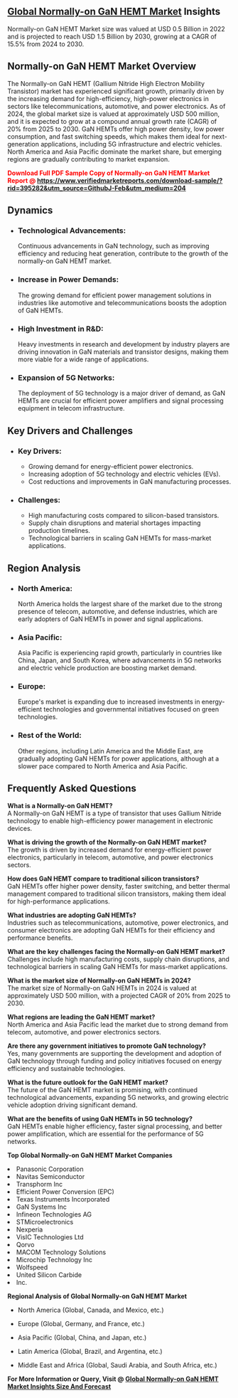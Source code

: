 <h2><a href="https://www.verifiedmarketreports.com/download-sample/?rid=395282&amp;utm_source=GithubJ&amp;utm_medium=204" target="_blank">Global Normally-on GaN HEMT Market</a> Insights</h2><p>Normally-on GaN HEMT Market size was valued at USD 0.5 Billion in 2022 and is projected to reach USD 1.5 Billion by 2030, growing at a CAGR of 15.5% from 2024 to 2030.</p><p> <h2>Normally-on GaN HEMT Market Overview</h2> <p>The Normally-on GaN HEMT (Gallium Nitride High Electron Mobility Transistor) market has experienced significant growth, primarily driven by the increasing demand for high-efficiency, high-power electronics in sectors like telecommunications, automotive, and power electronics. As of 2024, the global market size is valued at approximately USD 500 million, and it is expected to grow at a compound annual growth rate (CAGR) of 20% from 2025 to 2030. GaN HEMTs offer high power density, low power consumption, and fast switching speeds, which makes them ideal for next-generation applications, including 5G infrastructure and electric vehicles. North America and Asia Pacific dominate the market share, but emerging regions are gradually contributing to market expansion.</p> <p><strong><p><span class=""><span style="color: #ff0000;"><strong>Download Full PDF Sample Copy of Normally-on GaN HEMT Market Report</strong> @ </span><a href="https://www.verifiedmarketreports.com/download-sample/?rid=395282&amp;utm_source=GithubJ-Feb&amp;utm_medium=204" target="_blank">https://www.verifiedmarketreports.com/download-sample/?rid=395282&amp;utm_source=GithubJ-Feb&amp;utm_medium=204</a></span></p></strong></p> <h2>Dynamics</h2> <ul> <li><h3>Technological Advancements:</h3>Continuous advancements in GaN technology, such as improving efficiency and reducing heat generation, contribute to the growth of the normally-on GaN HEMT market.</li> <li><h3>Increase in Power Demands:</h3>The growing demand for efficient power management solutions in industries like automotive and telecommunications boosts the adoption of GaN HEMTs.</li> <li><h3>High Investment in R&D:</h3>Heavy investments in research and development by industry players are driving innovation in GaN materials and transistor designs, making them more viable for a wide range of applications.</li> <li><h3>Expansion of 5G Networks:</h3>The deployment of 5G technology is a major driver of demand, as GaN HEMTs are crucial for efficient power amplifiers and signal processing equipment in telecom infrastructure.</li> </ul> <h2>Key Drivers and Challenges</h2> <ul> <li><h3>Key Drivers:</h3> <ul> <li>Growing demand for energy-efficient power electronics.</li> <li>Increasing adoption of 5G technology and electric vehicles (EVs).</li> <li>Cost reductions and improvements in GaN manufacturing processes.</li> </ul> </li> <li><h3>Challenges:</h3> <ul> <li>High manufacturing costs compared to silicon-based transistors.</li> <li>Supply chain disruptions and material shortages impacting production timelines.</li> <li>Technological barriers in scaling GaN HEMTs for mass-market applications.</li> </ul> </li> </ul> <h2>Region Analysis</h2> <ul> <li><h3>North America:</h3>North America holds the largest share of the market due to the strong presence of telecom, automotive, and defense industries, which are early adopters of GaN HEMTs in power and signal applications.</li> <li><h3>Asia Pacific:</h3>Asia Pacific is experiencing rapid growth, particularly in countries like China, Japan, and South Korea, where advancements in 5G networks and electric vehicle production are boosting market demand.</li> <li><h3>Europe:</h3>Europe's market is expanding due to increased investments in energy-efficient technologies and governmental initiatives focused on green technologies.</li> <li><h3>Rest of the World:</h3>Other regions, including Latin America and the Middle East, are gradually adopting GaN HEMTs for power applications, although at a slower pace compared to North America and Asia Pacific.</li> </ul> <h2>Frequently Asked Questions</h2> <p><strong>What is a Normally-on GaN HEMT?</strong><br>A Normally-on GaN HEMT is a type of transistor that uses Gallium Nitride technology to enable high-efficiency power management in electronic devices.</p> <p><strong>What is driving the growth of the Normally-on GaN HEMT market?</strong><br>The growth is driven by increased demand for energy-efficient power electronics, particularly in telecom, automotive, and power electronics sectors.</p> <p><strong>How does GaN HEMT compare to traditional silicon transistors?</strong><br>GaN HEMTs offer higher power density, faster switching, and better thermal management compared to traditional silicon transistors, making them ideal for high-performance applications.</p> <p><strong>What industries are adopting GaN HEMTs?</strong><br>Industries such as telecommunications, automotive, power electronics, and consumer electronics are adopting GaN HEMTs for their efficiency and performance benefits.</p> <p><strong>What are the key challenges facing the Normally-on GaN HEMT market?</strong><br>Challenges include high manufacturing costs, supply chain disruptions, and technological barriers in scaling GaN HEMTs for mass-market applications.</p> <p><strong>What is the market size of Normally-on GaN HEMTs in 2024?</strong><br>The market size of Normally-on GaN HEMTs in 2024 is valued at approximately USD 500 million, with a projected CAGR of 20% from 2025 to 2030.</p> <p><strong>What regions are leading the GaN HEMT market?</strong><br>North America and Asia Pacific lead the market due to strong demand from telecom, automotive, and power electronics sectors.</p> <p><strong>Are there any government initiatives to promote GaN technology?</strong><br>Yes, many governments are supporting the development and adoption of GaN technology through funding and policy initiatives focused on energy efficiency and sustainable technologies.</p> <p><strong>What is the future outlook for the GaN HEMT market?</strong><br>The future of the GaN HEMT market is promising, with continued technological advancements, expanding 5G networks, and growing electric vehicle adoption driving significant demand.</p> <p><strong>What are the benefits of using GaN HEMTs in 5G technology?</strong><br>GaN HEMTs enable higher efficiency, faster signal processing, and better power amplification, which are essential for the performance of 5G networks.</p> </p><p><strong>Top Global Normally-on GaN HEMT Market Companies</strong></p><div data-test-id=""><p><li>Panasonic Corporation</li><li> Navitas Semiconductor</li><li> Transphorm Inc</li><li> Efficient Power Conversion (EPC)</li><li> Texas Instruments Incorporated</li><li> GaN Systems Inc</li><li> Infineon Technologies AG</li><li> STMicroelectronics</li><li> Nexperia</li><li> VisIC Technologies Ltd</li><li> Qorvo</li><li> MACOM Technology Solutions</li><li> Microchip Technology Inc</li><li> Wolfspeed</li><li> United Silicon Carbide</li><li> Inc.</li></p><div><strong>Regional Analysis of&nbsp;Global Normally-on GaN HEMT Market</strong></div><ul><li dir="ltr"><p dir="ltr">North America&nbsp;(Global, Canada, and Mexico, etc.)</p></li><li dir="ltr"><p dir="ltr">Europe (Global, Germany, and France, etc.)</p></li><li dir="ltr"><p dir="ltr">Asia Pacific&nbsp;(Global, China, and Japan, etc.)</p></li><li dir="ltr"><p dir="ltr">Latin America&nbsp;(Global, Brazil, and Argentina, etc.)</p></li><li dir="ltr">Middle East and Africa&nbsp;(Global, Saudi Arabia, and South Africa, etc.)</li></ul><p><strong>For More Information or Query, Visit @&nbsp;</strong><strong><a href="https://www.verifiedmarketreports.com/product/normally-on-gan-hemt-market/?utm_source=GithubJ&amp;utm_medium=204" target="_blank">Global Normally-on GaN HEMT Market Insights Size And Forecast</a></strong></p></div>
